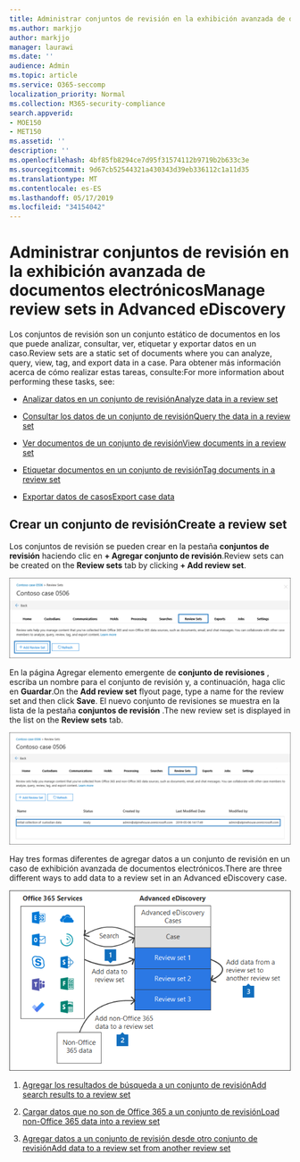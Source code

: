 ```yaml
---
title: Administrar conjuntos de revisión en la exhibición avanzada de documentos electrónicos
ms.author: markjjo
author: markjjo
manager: laurawi
ms.date: ''
audience: Admin
ms.topic: article
ms.service: O365-seccomp
localization_priority: Normal
ms.collection: M365-security-compliance
search.appverid:
- MOE150
- MET150
ms.assetid: ''
description: ''
ms.openlocfilehash: 4bf85fb8294ce7d95f31574112b9719b2b633c3e
ms.sourcegitcommit: 9d67cb52544321a430343d39eb336112c1a11d35
ms.translationtype: MT
ms.contentlocale: es-ES
ms.lasthandoff: 05/17/2019
ms.locfileid: "34154042"
---
```

# <a name="manage-review-sets-in-advanced-ediscovery"></a><span data-ttu-id="9d5d9-102">Administrar conjuntos de revisión en la exhibición avanzada de documentos electrónicos</span><span class="sxs-lookup"><span data-stu-id="9d5d9-102">Manage review sets in Advanced eDiscovery</span></span>

<span data-ttu-id="9d5d9-103">Los conjuntos de revisión son un conjunto estático de documentos en los que puede analizar, consultar, ver, etiquetar y exportar datos en un caso.</span><span class="sxs-lookup"><span data-stu-id="9d5d9-103">Review sets are a static set of documents where you can analyze, query, view, tag, and export data in a case.</span></span> <span data-ttu-id="9d5d9-104">Para obtener más información acerca de cómo realizar estas tareas, consulte:</span><span class="sxs-lookup"><span data-stu-id="9d5d9-104">For more information about performing these tasks, see:</span></span>

- [<span data-ttu-id="9d5d9-105">Analizar datos en un conjunto de revisión</span><span class="sxs-lookup"><span data-stu-id="9d5d9-105">Analyze data in a review set</span></span>](analyzing-data-in-review-set.md)

- [<span data-ttu-id="9d5d9-106">Consultar los datos de un conjunto de revisión</span><span class="sxs-lookup"><span data-stu-id="9d5d9-106">Query the data in a review set</span></span>](review-set-search.md)

- [<span data-ttu-id="9d5d9-107">Ver documentos de un conjunto de revisión</span><span class="sxs-lookup"><span data-stu-id="9d5d9-107">View documents in a review set</span></span>](view-documents-in-review-set.md)

- [<span data-ttu-id="9d5d9-108">Etiquetar documentos en un conjunto de revisión</span><span class="sxs-lookup"><span data-stu-id="9d5d9-108">Tag documents in a review set</span></span>](tagging-documents.md)

- [<span data-ttu-id="9d5d9-109">Exportar datos de casos</span><span class="sxs-lookup"><span data-stu-id="9d5d9-109">Export case data</span></span>](exporting-data-ediscover20.md)

## <a name="create-a-review-set"></a><span data-ttu-id="9d5d9-110">Crear un conjunto de revisión</span><span class="sxs-lookup"><span data-stu-id="9d5d9-110">Create a review set</span></span>

<span data-ttu-id="9d5d9-111">Los conjuntos de revisión se pueden crear en la pestaña **conjuntos de revisión** haciendo clic en **+ Agregar conjunto de revisión**.</span><span class="sxs-lookup"><span data-stu-id="9d5d9-111">Review sets can be created on the **Review sets** tab by clicking **+ Add review set**.</span></span>

![Agregar conjunto de revisión](../media/f45c51d9-585d-47d1-b7fb-0288715e0b6a.png)

<span data-ttu-id="9d5d9-113">En la página Agregar elemento emergente de **conjunto de revisiones** , escriba un nombre para el conjunto de revisión y, a continuación, haga clic en **Guardar**.</span><span class="sxs-lookup"><span data-stu-id="9d5d9-113">On the **Add review set** flyout page, type a name for the review set and then click **Save**.</span></span>  <span data-ttu-id="9d5d9-114">El nuevo conjunto de revisiones se muestra en la lista de la pestaña **conjuntos de revisión** .</span><span class="sxs-lookup"><span data-stu-id="9d5d9-114">The new review set is displayed in the list on the **Review sets** tab.</span></span>

![Nuevo conjunto de revisión enumerado en la pestaña conjunto de revisiones](../media/AeDnewreviewset.png)

<span data-ttu-id="9d5d9-116">Hay tres formas diferentes de agregar datos a un conjunto de revisión en un caso de exhibición avanzada de documentos electrónicos.</span><span class="sxs-lookup"><span data-stu-id="9d5d9-116">There are three different ways to add data to a review set in an Advanced eDiscovery case.</span></span>

![Tres formas de agregar a un conjunto de revisión](../media/1f1f4efd-c03b-4255-bc3d-df358e56549c.png)

1. [<span data-ttu-id="9d5d9-118">Agregar los resultados de búsqueda a un conjunto de revisión</span><span class="sxs-lookup"><span data-stu-id="9d5d9-118">Add search results to a review set</span></span>](add-data-to-review-set.md)

2. [<span data-ttu-id="9d5d9-119">Cargar datos que no son de Office 365 a un conjunto de revisión</span><span class="sxs-lookup"><span data-stu-id="9d5d9-119">Load non-Office 365 data into a review set</span></span>](load-non-office365-data.md)

3. [<span data-ttu-id="9d5d9-120">Agregar datos a un conjunto de revisión desde otro conjunto de revisión</span><span class="sxs-lookup"><span data-stu-id="9d5d9-120">Add data to a review set from another review set</span></span>](add-data-to-review-set-from-another-review-set.md)
